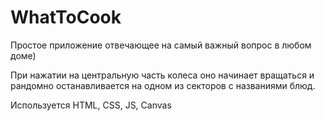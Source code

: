 # WhatToCook

Простое приложение отвечающее на самый важный вопрос в любом доме)

 При нажатии на центральную часть колеса оно начинает вращаться и рандомно 
 останавливается на одном из секторов с названиями блюд.
 
 Используется HTML, CSS, JS, Canvas
